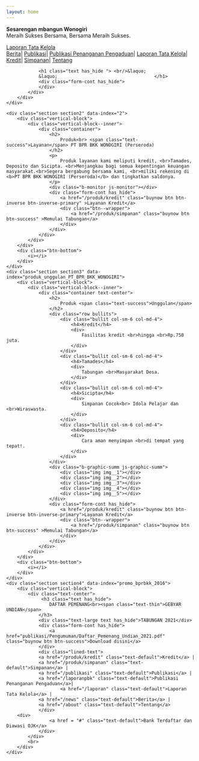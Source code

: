 ```yaml
---
layout: home
---
```


<div class="b-banner b-banner__top b-banner__danger slide_up js-lifetime-banner">
	<div class="container clearfix">
		<i class="pull-left save"></i>
		<p class="pull-left">
			<b>Sesarengan mbangun Wonogiri</b><br>Meraih Sukses Bersama, Bersama Meraih Sukses.            
		</p>
		<div class="pull-right">
			<a class="buynow btn btn-success" href="laporan">Laporan Tata Kelola</a>            
		</div>
	</div>
</div>  
<div class="b-header">
	<div class="container clearfix">
		<div class="b-logo pull-left"></div>
		<div class="js--header-user pull-right b-header--user">
 	    <a href="/news" class="text-default">Berita</a>|
            <a href="/publikasi" class="text-default">Publikasi</a>|
            <a href="/laporanpbk" class="text-default">Publikasi Penanganan Pengaduan</a>|
            <a href="/laporan" class="text-default">Laporan Tata Kelola</a>|
            <a href="/produk/kredit" class="text-default">Kredit</a>|
            <a href="/produk/simpanan" class="text-default">Simpanan</a>|
            <a href="/about" class="text-default">Tentang</a>           
	</div>
	</div>
</div>
<div class="landing-sections">
    <div class="section section1 section1__10off" data-index="1">
        <div class="vertical-block">
            <div class="text-center vertical-block--inner">
                
                <h1 class="text has_hide "> <br/>&laquo; 
				&laquo;                                    </h1>
                <div class="form-cont has_hide">                                         
                </div>
            </div>
        </div>
    </div>
    
    <div class="section section2" data-index="2">
        <div class="vertical-block">
            <div class="vertical-block--inner">
                <div class="container">
                    <h2>
                        Produk<br> <span class="text-success">Layanan</span> PT BPR BKK WONOGIRI (Perseroda)
                    </h2>
                    <p>
                        Produk layanan kami meliputi kredit, <br>Tamades, Deposito dan Sicipta. <br>Menjangkau bagi semua kepentingan keuangan masyarakat.<br>Segera bergabung bersama kami, <br>miliki rekening di <b>PT BPR BKK WONOGIRI (Perseroda)</b> dan tingkatkan saldonya.
                    </p>
                    <div class="b-monitor js-monitor"></div>
                    <div class="form-cont has_hide">
                        <a href="/produk/kredit" class="buynow btn btn-inverse btn-inverse-primary" >Layanan Kredit</a>
                        <div class="btn--wrapper">
                            <a href="/produk/simpanan" class="buynow btn btn-success" >Memulai Tabungan</a>
                        </div>
                    </div>
                </div>
            </div>
        </div>
        <div class="btn-bottom">
            <i></i>
        </div>
    </div>
    <div class="section section3" data-index="produk_unggulan_PT_BPR_BKK_WONOGIRI">
        <div class="vertical-block">
            <div class="vertical-block--inner">
                <div class="container text-center">
                    <h2>
                        Produk <span class="text-success">Unggulan</span>
                    </h2>
                    <div class="row bullits">
                        <div class="bullit col-sm-6 col-md-4">
                            <h4>Kredit</h4>
                            <div>
                                Fasilitas kredit <br>hingga <br>Rp.750 juta.
                            </div>
                        </div>
                        <div class="bullit col-sm-6 col-md-4">
                            <h4>Tamades</h4>
                            <div>
                                Tabungan <br>Masyarakat Desa.
                            </div>
                        </div>
                        <div class="bullit col-sm-6 col-md-4">
                            <h4>Sicipta</h4>
                            <div>
                                Simpanan Cocok<br> Idola Pelajar dan <br>Wiraswasta.
                            </div>
                        </div>
                        <div class="bullit col-sm-6 col-md-4">
                            <h4>Deposito</h4>
                            <div>
                                Cara aman menyimpan <br>di tempat yang tepat!.
                            </div>
                        </div>
                    </div>
                    <div class="b-graphic-summ js-graphic-summ">
                        <div class="img img__1"></div>
                        <div class="img img__2"></div>
                        <div class="img img__3"></div>
                        <div class="img img__4"></div>
                        <div class="img img__5"></div>
                    </div>
                    <div class="form-cont has_hide">
                        <a href="/produk/kredit" class="buynow btn btn-inverse btn-inverse-primary">Layanan Kredit</a>
                        <div class="btn--wrapper">
                            <a href="/produk/simpanan" class="buynow btn btn-success" >Memulai Tabungan</a>
                        </div>
                    </div>
                </div>
            </div>
        </div>
        <div class="btn-bottom">
            <i></i>
        </div>
    </div>
    <div class="section section4" data-index="promo_bprbkk_2016">
        <div class="vertical-block">
            <div class="text-center">  
                 <h3 class="text has_hide">
                    DAFTAR PEMENANG<br><span class="text-thin">GEBYAR UNDIAN</span>
                </h3>
                <div class="text-large text has_hide">TABUNGAN 2021</div>
                <div class="form-cont has_hide">
                    <a href="publikasi/Pengumuman/Daftar_Pemenang_Undian_2021.pdf" class="buynow btn btn-success">Download disini</a>
                </div>
				<div class="lined-text">
				<a href="/produk/kredit" class="text-default">Kredit</a> |
				<a href="/produk/simpanan" class="text-default">Simpanan</a> |
				<a href="/publikasi" class="text-default">Publikasi</a> |
				<a href="/laporanpbk" class="text-default">Publikasi Penanganan Pengaduan</a>|
                		<a href="/laporan" class="text-default">Laporan Tata Kelola</a> |				
				<a href="/news" class="text-default">Berita</a> |
				<a href="/about" class="text-default">Tentang</a>
				</div>
		<div>
                    <a href = "#" class="text-default">Bank Terdaftar dan Diawasi OJK</a>
                </div>
            </div>            	           
            <br>
        </div>
    </div>
</div>
